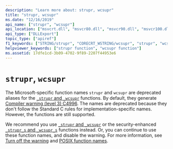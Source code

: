 ```yaml
---
description: "Learn more about: strupr, wcsupr"
title: "strupr, wcsupr"
ms.date: "12/16/2019"
api_name: ["strupr", "wcsupr"]
api_location: ["msvcrt.dll", "msvcr80.dll", "msvcr90.dll", "msvcr100.dll", "msvcr100_clr0400.dll", "msvcr110.dll", "msvcr110_clr0400.dll", "msvcr120.dll", "msvcr120_clr0400.dll", "ucrtbase.dll"]
api_type: ["DLLExport"]
topic_type: ["apiref"]
f1_keywords: ["STRING/strupr", "CORECRT_WSTRING/wcsupr", "strupr", "wcsupr"]
helpviewer_keywords: ["strupr function", "wcsupr function"]
ms.assetid: 17dfe1cd-3b09-4702-9f89-2207f44953e6
---
```

# `strupr`, `wcsupr`

The Microsoft-specific function names `strupr` and `wcsupr` are deprecated aliases for the [`_strupr` and `_wcsupr`](strupr-strupr-l-mbsupr-mbsupr-l-wcsupr-l-wcsupr.md) functions. By default, they generate [Compiler warning (level 3) C4996](../../error-messages/compiler-warnings/compiler-warning-level-3-c4996.md). The names are deprecated because they don't follow the Standard C rules for implementation-specific names. However, the functions are still supported.

We recommend you use [`_strupr` and `_wcsupr`](strupr-strupr-l-mbsupr-mbsupr-l-wcsupr-l-wcsupr.md) or the security-enhanced [`_strupr_s` and `_wcsupr_s`](strupr-s-strupr-s-l-mbsupr-s-mbsupr-s-l-wcsupr-s-wcsupr-s-l.md) functions instead. Or, you can continue to use these function names, and disable the warning. For more information, see [Turn off the warning](../../error-messages/compiler-warnings/compiler-warning-level-3-c4996.md#turn-off-the-warning) and [POSIX function names](../../error-messages/compiler-warnings/compiler-warning-level-3-c4996.md#posix-function-names).
